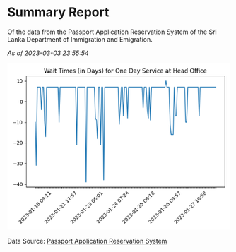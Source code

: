 # Summary Report

Of the data from the Passport Application Reservation System of the Sri Lanka Department of Immigration and Emigration.

*As of 2023-03-03 23:55:54*

![Wait Time Chart](summary.wait_time_chart.png)

Data Source: [Passport Application Reservation System](https://eservices.immigration.gov.lk:8443/appointment/pages/reservationApplication.xhtml)